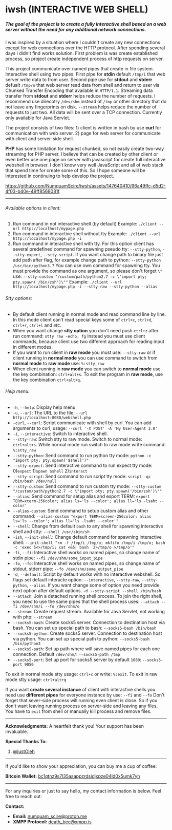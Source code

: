 # iwsh (INTERACTIVE WEB SHELL)


##### *The goal of the project is to create a fully interactive shell based on a web server without the need for any additional network connections.*


I was inspired by a situation where I couldn't create any new connections except for web connections over the HTTP protocol.
After spending several days i didn't find works solution. First problem is was create established process, so project create independent process of http requests on server. 

This project communicate over named pipes that create in file system. Interactive shell using two pipes. First pipe for **stdin** default `/tmp/i` that web server write data to from user. Second pipe use for **stdout** and **stderr** defualt `/tmp/o` that web server read data from shell and return to user via Chunked Transfer Encoding that available in `HTTP/1.1`. Streaming data transfer from **stdout** and **stderr** helps reduce the number of requests. I recommend use direcotry `/dev/shm` instead of `/tmp` or other directory that do not leave any fingerprints on disk. `--stream` helps reduce the number of requests to just two. All data will be sent over a TCP connection. Currently only available for Java Servlet. 

The project consists of two files: 1) client is written in bash by use **curl** for communication with web server. 2) page for web server for communicate with client and server-side shell.

**PHP** has some limitation for request chunked, so not easily create two-way streaming for PHP server. I believe that can be created by other client or even better use one page on server with javascript for create full interactive webshell in browser. I don't know very well JavaScript and all of web stack that spend time for create some of this. So I hope someone will be interested in continuing to help develop the project.


https://github.com/NumquamScire/iwsh/assets/147640410/96a49ffc-d5d2-4f03-b40e-49ff8568081f


---

###### Available options in client:
1. Run command in not interactive shell (by default) 
	Example: `./client --url http://localhost/mypage.php` 
2. Run command in interactive shell without tty 
	Example: `./client --url http://localhost/mypage.php -i`
3. Run command in interactive shell with tty. For this option client has several predefined command for spawning pseudo tty: `--stty-python`, `--stty-expect`, `--stty-script`. If you want change path to binary file just add path after flag, for example change path to python: `--stty-python /usr/bin/python3.7` You can use own command for spawning tty. You must provide the command as one argument, so please don't forget `\"` use: `--stty-custom "/custom/path/python2.7 -c \"import pty; pty.spawn('/bin/zsh')\""`
    Example: `./client --url http://localhost/mypage.php -i --stty-raw --stty-python --alias`

   
###### Stty options:
- By default client running in normal mode and read command line by line. In this mode client can't read special keys some of `ctrl+c`, `ctrl+d`, `ctrl+r`, `ctrl+l` and *etc*.
- When you want change **stty option** you don't need push `ctrl+z` after run command: `stty raw -echo; fg` Instead you must use client commands, because client use two different approach for reading input in different modes.
- If you want to run client in **raw mode** you must use: `--stty-raw` or if client running in **normal mode** you can use command to switch from **normal mode** to **raw mode** use: `%:stty_raw`
- When client running in **raw mode** you can switch to **normal mode** use the key combination: `ctrl+alt+s`. To exit the program in **raw mode**, use the key combination `ctrl+alt+q`.


###### Help menu:

- `-h`, `--help`: Display help menu
- `-u`, `--url`: The URL to the file: `--url http://localhost:8080/webshell.php`
- `-curl`, `--curl`: Script communicate with shell by curl. You can add arguments to curl, usage: `--curl '-X POST' -A 'My User-Agent 2.0'`
- `-i`, `--interactive`: Switch to interactive shell.
- `--stty-raw`: Switch stty to raw mode. Switch to normal mode: `ctrl+alt+s`. While normal mode run switch to raw mode write command: `%:stty_raw`
- `--stty-python`: Send command to run python tty mode: `python -c "import pty; pty.spawn('$shell')"`
- `--stty-expect`: Send interactive command to run expect tty mode: 0)`expect` 1)`spawn $shell` 2)`interact`
- `--stty-script`: Send command to run script tty mode: `script -qc /bin/bash /dev/null`
- `--stty-custom`: Send command to run custom tty mode: `--stty-custom "/custom/path/python2.7 -c \"import pty; pty.spawn('/bin/zsh')\""`
- `--alias`: Send command for setup alias and export TERM: `export TERM=xterm-256color; alias ls='ls --color'; alias ll='ls -lsaht --color'`
- `--alias-custom`: Send command to setup custom alias and other command: `--alias-custom "export TERM=screen-256color; alias ls='ls --color'; alias ll='ls -lsaht --color'"`
- `--shell`: Change from default `bash` to any shell for spawning interactive shell and stty: `--shell /usr/sbin/sh`
- `-ish`, `--init-shell`: Change default command for spawning interactive shell: `--init-shell "rm -f /tmp/i /tmp/o; mkfifo /tmp/i /tmp/o; bash -c 'exec 5<>/tmp/i; cat <&5| bash  2>/tmp/o >/tmp/o'"`
- `-fi`, `--fi`: Interactive shell works on named pipes, so change name of stdin pipe: `--fi /dev/shm/some_input_pipe`
- `-fo`, `--fo`: Interactive shell works on named pipes, so change name of stdout, stderr pipe: `--fo /dev/shm/some_output_pipe`
- `-d`, `--default`: Script by default works with no interactive webshell. So flags set default interacte option: `--interactive`, `--stty-raw`, `--stty-python`, `--alias`. If you want change some of option you need provide next option after default options. `-d --stty-script --shell /bin/bash`
- `--attach`: Join a detached running shell process. To join the right shell, you need to use the same pipes that the shell process uses: `--attach --fi /dev/shm/i --fo /dev/shm/o`
- `--stream`: Create request stream. Available for Java Servlet, not working with php: `--stream`
- `--socks5-bash`: Create socks5 server. Connection to destination host via bash. You can set up special path to bash: `--socks5-bash /bin/bash`
- `--socks5-python`: Create socks5 server. Connection to destination host via python. You can set up special path to python: `--socks5-bash /bin/python3`
- `--socks5-path`: Set up path where will save named pipes for each one connection. Default `/dev/shm/`: `--socks5-path /tmp`
- `--socks5-port`: Set up port for socks5 server by default `1080`: `--socks5-port 9050`

To exit in normal mode stty usage: `ctrl+c` or write: `%:exit`. To exit in raw mode stty usage: `ctrl+alt+q`

If you want **create several instance** of client with interactive shells you need use **different pipes** for everyone instance by use: `--fi` and `--fo`
Don't forget that sever-side process will running even client is close. So if you don't want leaving running process on server-side and leaving any files, You have to `exit` from shell or manually kill process and remove files. 

---

**Acknowledgments:**
A heartfelt thank you! Your support has been invaluable.

**Special Thanks To:**
1. [@justOleh](https://github.com/justOleh)

---

If you'd like to show your appreciation, you can buy me a cup of coffee:

**Bitcoin Wallet:**
[bc1qtnz9s7l35aaappzrdsjdjxpze04ld0x5umk7yh](bitcoin:bc1qtnz9s7l35aaappzrdsjdjxpze04ld0x5umk7yh?message=Buy%20me%20a%20cup%20of%20coffe)

---

For any inquiries or just to say hello, my contact information is below. Feel free to reach out:

**Contact:**
- **Email:** [numquam_scire@proton.me](mailto:numquam_scire@proton.me)
- **XMPP Protocol:** [death_bee@xmpp.is](xmpp:death_bee@xmpp.is)


